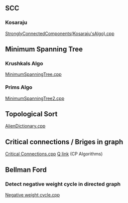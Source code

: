 ## SCC

### Kosaraju

[StronglyConnectedComponents(Kosaraju'sAlgo).cpp](https://github.com/duttaANI/AL_Lab/blob/master/GFG/graphs/StronglyConnectedComponents(Kosaraju'sAlgo).cpp)

## Minimum Spanning Tree

### Krushkals Algo

[MinimumSpanningTree.cpp](https://github.com/duttaANI/AL_Lab/blob/master/GFG/graphs/MinimumSpanningTree.cpp)

### Prims Algo

[MinimumSpanningTree2.cpp](https://github.com/duttaANI/AL_Lab/blob/master/GFG/graphs/MinimumSpanningTree2.cpp)

## Topological Sort

[AlienDictionary.cpp](https://github.com/duttaANI/AL_Lab/blob/master/GFG/graphs/Alien%20Dictionary.cpp)

## Critical connections / Briges in graph

[Critical Connections.cpp](https://github.com/duttaANI/AL_Lab/blob/master/GFG/graphs/Critical%20Connections.cpp) [Q link](https://practice.geeksforgeeks.org/problems/critical-connections/1/#) (CP Algorithms)

## Bellman Ford

### Detect negative weight cycle in directed graph

[Negative weight cycle.cpp](https://github.com/duttaANI/AL_Lab/blob/master/GFG/graphs/Negative%20weight%20cycle.cpp)
